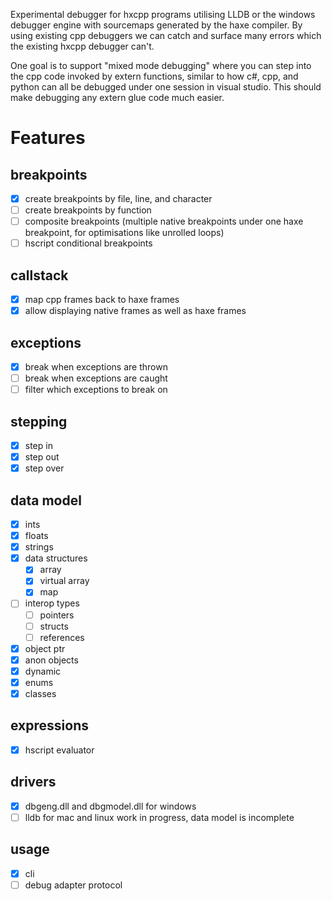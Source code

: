 Experimental debugger for hxcpp programs utilising LLDB or the  windows debugger engine with sourcemaps generated by the haxe compiler. By using existing cpp debuggers we can catch and surface many errors which the existing hxcpp debugger can't.

One goal is to support "mixed mode debugging" where you can step into the cpp code invoked by extern functions, similar to how c#, cpp, and python can all be debugged under one session in visual studio. This should make debugging any extern glue code much easier.

# Features

## breakpoints

- [x] create breakpoints by file, line, and character
- [ ] create breakpoints by function
- [ ] composite breakpoints (multiple native breakpoints under one haxe breakpoint, for optimisations like unrolled loops)
- [ ] hscript conditional breakpoints

## callstack

- [x] map cpp frames back to haxe frames
- [x] allow displaying native frames as well as haxe frames

## exceptions

- [x] break when exceptions are thrown
- [ ] break when exceptions are caught
- [ ] filter which exceptions to break on

## stepping

- [x] step in
- [x] step out
- [x] step over

## data model

- [x] ints
- [x] floats
- [x] strings
- [x] data structures
    - [x] array
    - [x] virtual array
    - [x] map
- [ ] interop types
    - [ ] pointers
    - [ ] structs
    - [ ] references
- [x] object ptr
- [x] anon objects
- [x] dynamic
- [x] enums
- [x] classes

## expressions

- [x] hscript evaluator

## drivers

- [x] dbgeng.dll and dbgmodel.dll for windows
- [ ] lldb for mac and linux work in progress, data model is incomplete

## usage

- [x] cli
- [ ] debug adapter protocol